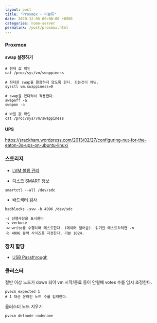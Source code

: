 ```yaml
---
layout: post
title: "Proxmox - 미분류"
date: 2020-12-06 00:00:00 +0900
categories: home-server
permalink: /post/proxmox.html
---
```


### Proxmox

#### swap 설정하기

```
# 현재 값 확인
cat /proc/sys/vm/swappiness

# 최대한 swap을 활용하지 않도록 한다. 끄는것이 아님.
sysctl vm.swappiness=0

# swap을 껐다켜서 적용한다.
swapoff -a
swapon -a

# 바뀐 값 확인
cat /proc/sys/vm/swappiness
```

#### UPS

https://srackham.wordpress.com/2013/02/27/configuring-nut-for-the-eaton-3s-ups-on-ubuntu-linux/

### 스토리지

- [LVM 볼륨 관리](/post/proxmox-lvm.html)

- 디스크 SMART 정보

```
smartctl --all /dev/sdc
```

- 배드섹터 검사

```
badblocks -svw -b 4096 /dev/sdc

-s 진행사항을 표시한다
-v verbose
-w write를 수행하며 테스트한다. (데이터 덮어씀). 읽기만 테스트하려면 -n
-b 4096 블럭 사이즈를 지정한다. 기본 1024.
```

### 장치 할당

- [USB Passthrough](/post/proxmox-usb-passthrough.html)

### 클러스터

절반 이상 노드가 down 되어 vm 시작/종료 등이 안될때 votes 수를 임시 조정한다.

```
pvecm expected 1
# 1 대신 온라인 노드 수를 입력한다.
```

클러스터 노드 지우기

```
pvecm delnode nodename
```
